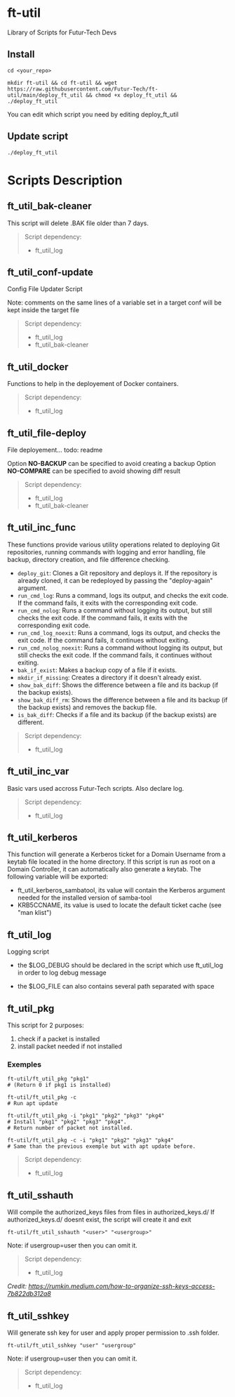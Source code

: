 # ft-util
Library of Scripts for Futur-Tech Devs

## Install

    cd <your_repo>

    mkdir ft-util && cd ft-util && wget https://raw.githubusercontent.com/Futur-Tech/ft-util/main/deploy_ft_util && chmod +x deploy_ft_util && ./deploy_ft_util

You can edit which script you need by editing deploy_ft_util

## Update script

    ./deploy_ft_util

# Scripts Description
## ft_util_bak-cleaner

This script will delete .BAK file older than 7 days.

> Script dependency:
> - ft_util_log

## ft_util_conf-update

Config File Updater Script

Note: comments on the same lines of a variable set in a target conf will be kept inside the target file

> Script dependency:
> - ft_util_log
> - ft_util_bak-cleaner

## ft_util_docker

Functions to help in the deployement of Docker containers.

> Script dependency:
> - ft_util_log

## ft_util_file-deploy

File deployement... todo: readme

Option **NO-BACKUP** can be specified to avoid creating a backup
Option **NO-COMPARE** can be specified to avoid showing diff result

> Script dependency:
> - ft_util_log
> - ft_util_bak-cleaner

## ft_util_inc_func

These functions provide various utility operations related to deploying Git repositories, running commands with logging and error handling, file backup, directory creation, and file difference checking.

- `deploy_git`: Clones a Git repository and deploys it. If the repository is already cloned, it can be redeployed by passing the "deploy-again" argument.
- `run_cmd_log`: Runs a command, logs its output, and checks the exit code. If the command fails, it exits with the corresponding exit code.
- `run_cmd_nolog`: Runs a command without logging its output, but still checks the exit code. If the command fails, it exits with the corresponding exit code.
- `run_cmd_log_noexit`: Runs a command, logs its output, and checks the exit code. If the command fails, it continues without exiting.
- `run_cmd_nolog_noexit`: Runs a command without logging its output, but still checks the exit code. If the command fails, it continues without exiting.
- `bak_if_exist`: Makes a backup copy of a file if it exists.
- `mkdir_if_missing`: Creates a directory if it doesn't already exist.
- `show_bak_diff`: Shows the difference between a file and its backup (if the backup exists).
- `show_bak_diff_rm`: Shows the difference between a file and its backup (if the backup exists) and removes the backup file.
- `is_bak_diff`: Checks if a file and its backup (if the backup exists) are different.

> Script dependency:
> - ft_util_log

## ft_util_inc_var

Basic vars used accross Futur-Tech scripts. Also declare log.

> Script dependency:
> - ft_util_log

## ft_util_kerberos

This function will generate a Kerberos ticket for a Domain Username from a keytab file located in the home directory.
If this script is run as root on a Domain Controller, it can automatically also generate a keytab.
The following variable will be exported:
- ft_util_kerberos_sambatool, its value will contain the Kerberos argument needed for the installed version of samba-tool
- KRB5CCNAME, its value is used to locate the default ticket cache (see "man klist")

## ft_util_log

Logging script

- the $LOG_DEBUG should be declared in the script which use ft_util_log in order to log debug message

- the $LOG_FILE can also contains several path separated with space

## ft_util_pkg

This script for 2 purposes:

1. check if a packet is installed
1. install packet needed if not installed

### Exemples
    ft-util/ft_util_pkg "pkg1"
    # (Return 0 if pkg1 is installed)

    ft-util/ft_util_pkg -c
    # Run apt update

    ft-util/ft_util_pkg -i "pkg1" "pkg2" "pkg3" "pkg4"
    # Install "pkg1" "pkg2" "pkg3" "pkg4".
    # Return number of packet not installed.

    ft-util/ft_util_pkg -c -i "pkg1" "pkg2" "pkg3" "pkg4"
    # Same than the previous exemple but with apt update before.

> Script dependency:
> - ft_util_log


## ft_util_sshauth

Will compile the authorized_keys files from files in authorized_keys.d/
If authorized_keys.d/ doesnt exist, the script will create it and exit

    ft-util/ft_util_sshauth "<user>" "<usergroup>"

Note: if usergroup=user then you can omit it.

> Script dependency:
> - ft_util_log

*Credit: https://rumkin.medium.com/how-to-organize-ssh-keys-access-7b822db312a8*

## ft_util_sshkey

Will generate ssh key for user and apply proper permission to .ssh folder.

    ft-util/ft_util_sshkey "user" "usergroup"

Note: if usergroup=user then you can omit it.

> Script dependency:
> - ft_util_log
